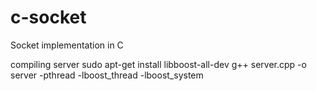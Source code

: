 # c-socket
Socket implementation in C

compiling server
sudo apt-get install libboost-all-dev
g++ server.cpp -o server -pthread -lboost_thread -lboost_system
